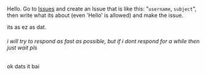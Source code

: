 Hello. Go to [Issues](https://github.com/CodingRedpanda/Ping-me/issues) and create an Issue that is like this: "`username`, `subject`", then write what its about (even 'Hello' is allowed) and make the issue.

its as ez as dat.

###### i will try to respond as fast as possible, but if i dont respond for a *while* then just wait pls

ok dats it
bai
